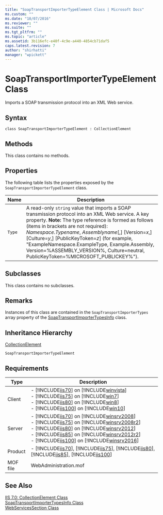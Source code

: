 ```yaml
---
title: "SoapTransportImporterTypeElement Class | Microsoft Docs"
ms.custom: ""
ms.date: "10/07/2016"
ms.reviewer: ""
ms.suite: ""
ms.tgt_pltfrm: ""
ms.topic: "article"
ms.assetid: 3b116efc-e40f-4c9e-a440-4854cb71daf5
caps.latest.revision: 7
author: "shirhatti"
manager: "wpickett"
---
```

# SoapTransportImporterTypeElement Class
Imports a SOAP transmission protocol into an XML Web service.  
  
## Syntax  
  
```vbs  
class SoapTransportImporterTypeElement : CollectionElement  
```  
  
## Methods  
 This class contains no methods.  
  
## Properties  
 The following table lists the properties exposed by the `SoapTransportImporterTypeElement` class.  
  
|Name|Description|  
|----------|-----------------|  
|`Type`|A read-only `string` value that imports a SOAP transmission protocol into an XML Web service. A key property. **Note:**  The type reference is formed as follows (items in brackets are not required): *Namespace*.*Typename*, *Assemblyname*[,] [Version=*x*,] [Culture=*y*,] [PublicKeyToken=*z*] (for example, "ExampleNamespace.ExampleType, Example.Assembly, Version=%ASSEMBLY_VERSION%, Culture=neutral, PublicKeyToken=%MICROSOFT_PUBLICKEY%").|  
  
## Subclasses  
 This class contains no subclasses.  
  
## Remarks  
 Instances of this class are contained in the `SoapTransportImporterTypes` array property of the [SoapTransportImporterTypesInfo](../wmi-provider/soaptransportimportertypesinfo-class.md) class.  
  
## Inheritance Hierarchy  
 [CollectionElement](2476947b-5036-a2f4-440a-2074a7dfeb290cca8529-7424-62d9-301c-e3c44fd1cd4b)  
  
 `SoapTransportImporterTypeElement`  
  
## Requirements  
  
|Type|Description|  
|----------|-----------------|  
|Client|-   [!INCLUDE[iis70](../wmi-provider/includes/iis70-md.md)] on [!INCLUDE[winvista](../wmi-provider/includes/winvista-md.md)]<br />-   [!INCLUDE[iis75](../wmi-provider/includes/iis75-md.md)] on [!INCLUDE[win7](../wmi-provider/includes/win7-md.md)]<br />-   [!INCLUDE[iis80](../wmi-provider/includes/iis80-md.md)] on [!INCLUDE[win8](../wmi-provider/includes/win8-md.md)]<br />-   [!INCLUDE[iis100](../wmi-provider/includes/iis100-md.md)] on [!INCLUDE[win10](../wmi-provider/includes/win10-md.md)]|  
|Server|-   [!INCLUDE[iis70](../wmi-provider/includes/iis70-md.md)] on [!INCLUDE[winsrv2008](../wmi-provider/includes/winsrv2008-md.md)]<br />-   [!INCLUDE[iis75](../wmi-provider/includes/iis75-md.md)] on [!INCLUDE[winsrv2008r2](../wmi-provider/includes/winsrv2008r2-md.md)]<br />-   [!INCLUDE[iis80](../wmi-provider/includes/iis80-md.md)] on [!INCLUDE[winsrv2012](../wmi-provider/includes/winsrv2012-md.md)]<br />-   [!INCLUDE[iis85](../wmi-provider/includes/iis85-md.md)] on [!INCLUDE[winsrv2012r2](../wmi-provider/includes/winsrv2012r2-md.md)]<br />-   [!INCLUDE[iis100](../wmi-provider/includes/iis100-md.md)] on [!INCLUDE[winsrv2016](../wmi-provider/includes/winsrv2016-md.md)]|  
|Product|-   [!INCLUDE[iis70](../wmi-provider/includes/iis70-md.md)], [!INCLUDE[iis75](../wmi-provider/includes/iis75-md.md)], [!INCLUDE[iis80](../wmi-provider/includes/iis80-md.md)], [!INCLUDE[iis85](../wmi-provider/includes/iis85-md.md)], [!INCLUDE[iis100](../wmi-provider/includes/iis100-md.md)]|  
|MOF file|WebAdministration.mof|  
  
## See Also  
 [IIS 7.0: CollectionElement Class](2476947b-5036-a2f4-440a-2074a7dfeb290cca8529-7424-62d9-301c-e3c44fd1cd4b)   
 [SoapTransportImporterTypesInfo Class](../wmi-provider/soaptransportimportertypesinfo-class.md)   
 [WebServicesSection Class](../wmi-provider/webservicessection-class.md)